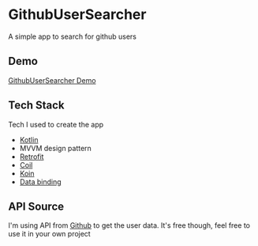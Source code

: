 # GithubUserSearcher
A simple app to search for github users

## Demo
[GithubUserSearcher Demo](demo/demo.gif)

## Tech Stack
Tech I used to create the app 
* [Kotlin](https://kotlinlang.org)
* MVVM design pattern
* [Retrofit](https://square.github.io/retrofit/)
* [Coil](https://github.com/coil-kt/coil)
* [Koin](https://insert-koin.io)
* [Data binding](https://developer.android.com/topic/libraries/data-binding)

## API Source
I'm using API from [Github](https://developer.github.com/v3/search/#search-users) to get the user data. It's free though, feel free to use it in your own project
